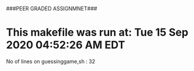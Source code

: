 ###PEER GRADED ASSIGNMNET###
# This makefile was run at: Tue 15 Sep 2020 04:52:26 AM EDT #
 No of lines on guessinggame,sh :  32 
